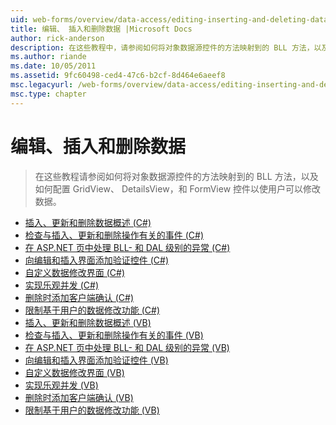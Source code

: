 ```yaml
---
uid: web-forms/overview/data-access/editing-inserting-and-deleting-data/index
title: 编辑、 插入和删除数据 |Microsoft Docs
author: rick-anderson
description: 在这些教程中，请参阅如何将对象数据源控件的方法映射到的 BLL 方法，以及如何配置 GridView、 DetailsView 和 FormView 共同...
ms.author: riande
ms.date: 10/05/2011
ms.assetid: 9fc60498-ced4-47c6-b2cf-8d464e6aeef8
msc.legacyurl: /web-forms/overview/data-access/editing-inserting-and-deleting-data
msc.type: chapter
---
```

<a name="editing-inserting-and-deleting-data"></a>编辑、插入和删除数据
====================
> 在这些教程请参阅如何将对象数据源控件的方法映射到的 BLL 方法，以及如何配置 GridView、 DetailsView，和 FormView 控件以使用户可以修改数据。


- [插入、更新和删除数据概述 (C#)](an-overview-of-inserting-updating-and-deleting-data-cs.md)
- [检查与插入、更新和删除操作有关的事件 (C#)](examining-the-events-associated-with-inserting-updating-and-deleting-cs.md)
- [在 ASP.NET 页中处理 BLL- 和 DAL 级别的异常 (C#)](handling-bll-and-dal-level-exceptions-in-an-asp-net-page-cs.md)
- [向编辑和插入界面添加验证控件 (C#)](adding-validation-controls-to-the-editing-and-inserting-interfaces-cs.md)
- [自定义数据修改界面 (C#)](customizing-the-data-modification-interface-cs.md)
- [实现乐观并发 (C#)](implementing-optimistic-concurrency-cs.md)
- [删除时添加客户端确认 (C#)](adding-client-side-confirmation-when-deleting-cs.md)
- [限制基于用户的数据修改功能 (C#)](limiting-data-modification-functionality-based-on-the-user-cs.md)
- [插入、更新和删除数据概述 (VB)](an-overview-of-inserting-updating-and-deleting-data-vb.md)
- [检查与插入、更新和删除操作有关的事件 (VB)](examining-the-events-associated-with-inserting-updating-and-deleting-vb.md)
- [在 ASP.NET 页中处理 BLL- 和 DAL 级别的异常 (VB)](handling-bll-and-dal-level-exceptions-in-an-asp-net-page-vb.md)
- [向编辑和插入界面添加验证控件 (VB)](adding-validation-controls-to-the-editing-and-inserting-interfaces-vb.md)
- [自定义数据修改界面 (VB)](customizing-the-data-modification-interface-vb.md)
- [实现乐观并发 (VB)](implementing-optimistic-concurrency-vb.md)
- [删除时添加客户端确认 (VB)](adding-client-side-confirmation-when-deleting-vb.md)
- [限制基于用户的数据修改功能 (VB)](limiting-data-modification-functionality-based-on-the-user-vb.md)
